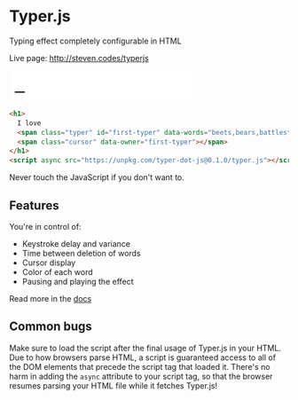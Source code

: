# Typer.js
Typing effect completely configurable in HTML

Live page: http://steven.codes/typerjs

![example gif of typing effect](assets/bears.gif)

```html
<h1>
  I love
  <span class="typer" id="first-typer" data-words="beets,bears,battlestar galactica" data-colors="#cd2032,#cc1e81,#6e6abb"></span>
  <span class="cursor" data-owner="first-typer"></span>
</h1>
<script async src="https://unpkg.com/typer-dot-js@0.1.0/typer.js"></script>
```

Never touch the JavaScript if you don't want to.

## Features

You're in control of:
- Keystroke delay and variance
- Time between deletion of words
- Cursor display
- Color of each word
- Pausing and playing the effect

Read more in the [docs](http://steven.codes/typerjs/docs/)

## Common bugs

Make sure to load the script after the final usage of Typer.js in your HTML. Due
to how browsers parse HTML, a script is guaranteed access to all of the DOM elements
that precede the script tag that loaded it. There's no harm in adding the `async`
attribute to your script tag, so that the browser resumes parsing your HTML file
while it fetches Typer.js!

